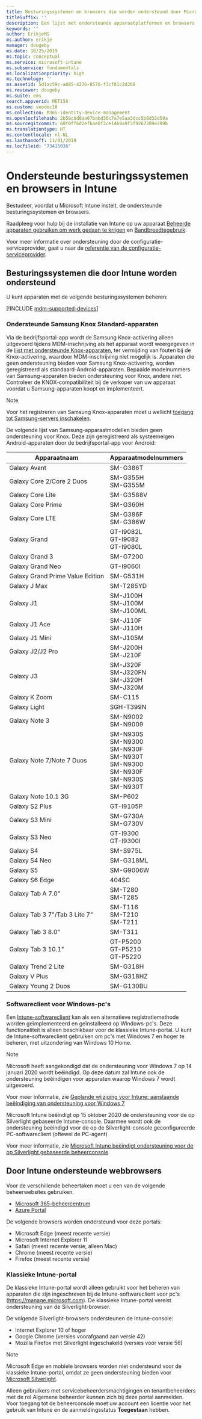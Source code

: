 ```yaml
---
title: Besturingssystemen en browsers die worden ondersteund door Microsoft Intune
titleSuffix: ''
description: Een lijst met ondersteunde apparaatplatformen en browsers voor het beheer van Intune-apparaten
keywords: ''
author: ErikjeMS
ms.author: erikje
manager: dougeby
ms.date: 10/25/2019
ms.topic: conceptual
ms.service: microsoft-intune
ms.subservice: fundamentals
ms.localizationpriority: high
ms.technology: ''
ms.assetid: 5d1ac59c-a885-4276-8576-f3cf81c2d268
ms.reviewer: dougeby
ms.suite: ems
search.appverid: MET150
ms.custom: seodec18
ms.collection: M365-identity-device-management
ms.openlocfilehash: 2b58cbd0aa07babd36c7a7e5aa3dcc5b8d32d58a
ms.sourcegitcommit: 60f0ff6d2efbae0f2ce14b9a9f3f9267309e209b
ms.translationtype: HT
ms.contentlocale: nl-NL
ms.lasthandoff: 11/01/2019
ms.locfileid: "73415036"
---
```

# <a name="supported-operating-systems-and-browsers-in-intune"></a>Ondersteunde besturingssystemen en browsers in Intune

Bestudeer, voordat u Microsoft Intune instelt, de ondersteunde besturingssystemen en browsers.

Raadpleeg voor hulp bij de installatie van Intune op uw apparaat [Beheerde apparaten gebruiken om werk gedaan te krijgen](https://docs.microsoft.com/intune-user-help/company-portal-frequently-asked-questions) en [Bandbreedtegebruik](network-bandwidth-use.md).

Voor meer informatie over ondersteuning door de configuratie-serviceprovider, gaat u naar de [referentie van de configuratie-serviceprovider](https://docs.microsoft.com/windows/client-management/mdm/configuration-service-provider-reference).

## <a name="intune-supported-operating-systems"></a>Besturingssystemen die door Intune worden ondersteund

U kunt apparaten met de volgende besturingssystemen beheren:

[!INCLUDE [mdm-supported-devices](../includes/mdm-supported-devices.md)]

### <a name="supported-samsung-knox-standard-devices"></a>Ondersteunde Samsung Knox Standard-apparaten

Via de bedrijfsportal-app wordt de Samsung Knox-activering alleen uitgevoerd tijdens MDM-inschrijving als het apparaat wordt weergegeven in de [lijst met ondersteunde Knox-apparaten](https://www.samsungknox.com/knox-supported-devices/knox-workspace), ter vermijding van fouten bij de Knox-activering, waardoor MDM-inschrijving niet mogelijk is. Apparaten die geen ondersteuning bieden voor Samsung Knox-activering, worden geregistreerd als standaard-Android-apparaten. Bepaalde modelnummers van Samsung-apparaten bieden ondersteuning voor Knox, andere niet. Controleer de KNOX-compatibiliteit bij de verkoper van uw apparaat voordat u Samsung-apparaten koopt en implementeert.

> [!NOTE]
> Voor het registreren van Samsung Knox-apparaten moet u wellicht [toegang tot Samsung-servers inschakelen](https://support.samsungknox.com/hc/articles/115013833108-Our-corporate-devices-are-behind-a-firewall-How-do-I-enable-Knox-Workspace-devices-to-contact-Samsung-servers).

De volgende lijst van Samsung-apparaatmodellen bieden geen ondersteuning voor Knox. Deze zijn geregistreerd als systeemeigen Android-apparaten door de bedrijfsportal-app voor Android:

| **Apparaatnaam** | **Apparaatmodelnummers** |
| --- | --- |
| Galaxy Avant | SM-G386T |
| Galaxy Core 2/Core 2 Duos | SM-G355H<br>SM-G355M |
| Galaxy Core Lite | SM-G3588V |
| Galaxy Core Prime | SM-G360H |
| Galaxy Core LTE | SM-G386F<br>SM-G386W |
| Galaxy Grand | GT-I9082L<br>GT-I9082<br>GT-I9080L |
| Galaxy Grand 3 | SM-G7200 |
| Galaxy Grand Neo | GT-I9060I |
| Galaxy Grand Prime Value Edition | SM-G531H |
| Galaxy J Max | SM-T285YD |
| Galaxy J1 | SM-J100H<br>SM-J100M<br>SM-J100ML |
| Galaxy J1 Ace | SM-J110F<br>SM-J110H |
| Galaxy J1 Mini | SM-J105M |
| Galaxy J2/J2 Pro | SM-J200H<br>SM-J210F |
| Galaxy J3 | SM-J320F<br>SM-J320FN<br>SM-J320H<br>SM-J320M |
| Galaxy K Zoom | SM-C115 |
| Galaxy Light | SGH-T399N |
| Galaxy Note 3 | SM-N9002<br>SM-N9009 |
| Galaxy Note 7/Note 7 Duos | SM-N930S<br>SM-N9300<br>SM-N930F<br>SM-N930T<br>SM-N9300<br>SM-N930F<br>SM-N930S<br>SM-N930T |
| Galaxy Note 10.1 3G | SM-P602 |
| Galaxy S2 Plus | GT-I9105P |
| Galaxy S3 Mini | SM-G730A<br>SM-G730V |
| Galaxy S3 Neo | GT-I9300<br>GT-I9300I |
| Galaxy S4 | SM-S975L |
| Galaxy S4 Neo | SM-G318ML |
| Galaxy S5 | SM-G9006W |
| Galaxy S6 Edge | 404SC |
| Galaxy Tab A 7.0&quot; | SM-T280<br>SM-T285 |
| Galaxy Tab 3 7&quot;/Tab 3 Lite 7&quot; | SM-T116<br>SM-T210<br>SM-T211 |
| Galaxy Tab 3 8.0&quot; | SM-T311 |
| Galaxy Tab 3 10.1&quot; | GT-P5200<br>GT-P5210<br>GT-P5220 |
| Galaxy Trend 2 Lite | SM-G318H |
| Galaxy V Plus | SM-G318HZ |
| Galaxy Young 2 Duos | SM-G130BU |

### <a name="windows-pc-software-client"></a>Softwareclient voor Windows-pc's

Een [Intune-softwareclient](manage-windows-pcs-with-microsoft-intune.md) kan als een alternatieve registratiemethode worden geïmplementeerd en geïnstalleerd op Windows-pc's. Deze functionaliteit is alleen beschikbaar voor de klassieke Intune-portal. U kunt de Intune-softwareclient gebruiken om pc's met Windows 7 en hoger te beheren, met uitzondering van Windows 10 Home.

> [!Note]
> Microsoft heeft aangekondigd dat de ondersteuning voor Windows 7 op 14 januari 2020 wordt beëindigd. Op deze datum zal Intune ook de ondersteuning beëindigen voor apparaten waarop Windows 7 wordt uitgevoerd.
>
> Voor meer informatie, zie [Geplande wijziging voor Intune: aanstaande beëindiging van ondersteuning voor Windows 7](https://docs.microsoft.com/intune/fundamentals/whats-new#intune-plan-for-change-nearing-end-of-support-for-windows-7)
>
> Microsoft Intune beëindigt op 15 oktober 2020 de ondersteuning voor de op Silverlight gebaseerde Intune-console. Daarmee wordt ook de ondersteuning beëindigd voor de op de Silverlight-console geconfigureerde PC-softwareclient (oftewel de PC-agent)
>
> Voor meer informatie, zie [Microsoft Intune beëindigt ondersteuning voor de op Silverlight gebaseerde beheerconsole](https://techcommunity.microsoft.com/t5/Intune-Customer-Success/Take-Action-Microsoft-Intune-ending-support-for-the-Silverlight/ba-p/916249)

<!--  ### Exchange ActiveSync management

You can manage [Exchange ActiveSync devices](../enrollment/device-enrollment.md#mobile-device-management-with-exchange-activesync-and-intune) from the Intune console. This option provides a limited set of management capabilities when compared to the other methods. See [Capabilities of built-in Mobile Device Management in Office 365](https://support.office.com/article/Capabilities-of-built-in-Mobile-Device-Management-for-Office-365-a1da44e5-7475-4992-be91-9ccec25905b0) for a list of supported devices.  -->

## <a name="intune-supported-web-browsers"></a>Door Intune ondersteunde webbrowsers

Voor de verschillende beheertaken moet u een van de volgende beheerwebsites gebruiken.

- [Microsoft 365-beheercentrum](https://go.microsoft.com/fwlink/p/?LinkId=698854)
- [Azure Portal](https://portal.azure.com/)

De volgende browsers worden ondersteund voor deze portals:

- Microsoft Edge (meest recente versie)
- Microsoft Internet Explorer 11
- Safari (meest recente versie, alleen Mac)
- Chrome (meest recente versie)
- Firefox (meest recente versie)

### <a name="intune-classic-portal"></a>Klassieke Intune-portal

De klassieke Intune-portal wordt alleen gebruikt voor het beheren van apparaten die zijn ingeschreven bij de Intune-softwareclient voor pc's (https://manage.microsoft.com). De klassieke Intune-portal vereist ondersteuning van de Silverlight-browser.

De volgende Silverlight-browsers ondersteunen de Intune-console:

- Internet Explorer 10 of hoger
- Google Chrome (versies voorafgaand aan versie 42)
- Mozilla Firefox met Silverlight ingeschakeld (versies vóór versie 56)

> [!Note]
> Microsoft Edge en mobiele browsers worden niet ondersteund voor de klassieke Intune-portal, omdat ze geen ondersteuning bieden voor [Microsoft Silverlight](https://msdn.microsoft.com/library/cc838158(v=vs.95).aspx).

Alleen gebruikers met servicebeheerdersmachtigingen en tenantbeheerders met de rol Algemene beheerder kunnen zich bij deze portal aanmelden. Voor toegang tot de beheerconsole moet uw account een licentie voor het gebruik van Intune en de aanmeldingsstatus **Toegestaan** hebben.
